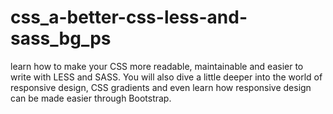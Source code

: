 # css_a-better-css-less-and-sass_bg_ps

learn how to make your CSS more readable, maintainable and easier to write with LESS and SASS. You will also dive a little deeper into the world of responsive design, CSS gradients and even learn how responsive design can be made easier through Bootstrap.
